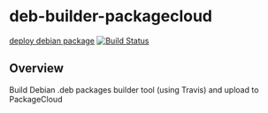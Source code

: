 # deb-builder-packagecloud

[deploy debian package](https://github.com/github/docs/actions/workflows/main.yml/badge.svg)
[![Build Status](https://app.travis-ci.com/zlig/deb-builder-packagecloud.svg?branch=main)](https://app.travis-ci.com/zlig/deb-builder-packagecloud)

## Overview

Build Debian .deb packages builder tool (using Travis) and upload to PackageCloud

